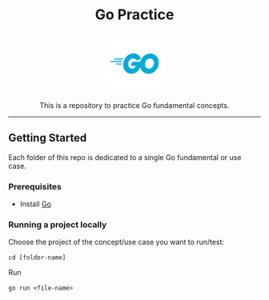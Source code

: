 <h1 align="center">Go Practice</h1>

<p align="center">
    <img src="/go.png" width="120px" height="120px"/>
</p>

<p align="center">
    This is a repository to practice Go fundamental concepts.
</p>

<hr>

## Getting Started

Each folder of this repo is dedicated to a single Go fundamental or use case.

### Prerequisites

- Install [Go](https://go.dev/doc/install)

### Running a project locally

Choose the project of the concept/use case you want to run/test:

```
cd [folder-name]
```

Run 

```
go run <file-name>
```
